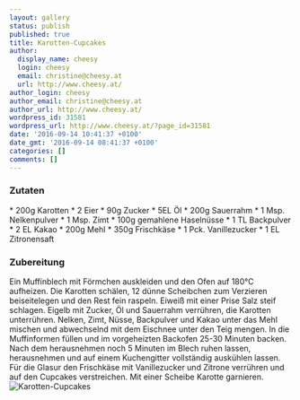 ```yaml
---
layout: gallery
status: publish
published: true
title: Karotten-Cupcakes
author:
  display_name: cheesy
  login: cheesy
  email: christine@cheesy.at
  url: http://www.cheesy.at/
author_login: cheesy
author_email: christine@cheesy.at
author_url: http://www.cheesy.at/
wordpress_id: 31581
wordpress_url: http://www.cheesy.at/?page_id=31581
date: '2016-09-14 10:41:37 +0100'
date_gmt: '2016-09-14 08:41:37 +0100'
categories: []
comments: []
---
```

### Zutaten
\* 200g Karotten
\* 2 Eier
\* 90g Zucker
\* 5EL Öl
\* 200g Sauerrahm
\* 1 Msp. Nelkenpulver
\* 1 Msp. Zimt
\* 100g gemahlene Haselnüsse
\* 1 TL Backpulver
\* 2 EL Kakao
\* 200g Mehl
\* 350g Frischkäse
\* 1 Pck. Vanillezucker
\* 1 EL Zitronensaft
### Zubereitung
Ein Muffinblech mit Förmchen auskleiden und den Ofen auf 180°C aufheizen. Die Karotten schälen, 12 dünne Scheibchen zum Verzieren beiseitelegen und den Rest fein raspeln. Eiweiß mit einer Prise Salz steif schlagen. Eigelb mit Zucker, Öl und Sauerrahm verrühren, die Karotten unterrühren. Nelken, Zimt, Nüsse, Backpulver und Kakao unter das Mehl mischen und abwechselnd mit dem Eischnee unter den Teig mengen. In die Muffinformen füllen und im vorgeheizten Backofen 25-30 Minuten backen. Nach dem herausnehmen noch 5 Minuten im Blech ruhen lassen, herausnehmen und auf einem Kuchengitter vollständig auskühlen lassen. Für die Glasur den Frischkäse mit Vanillezucker und Zitrone verrühren und auf den Cupcakes verstreichen. Mit einer Scheibe Karotte garnieren.
![Karotten-Cupcakes](http://www.cheesy.at/wp-content/uploads/Karotten-Cupcakes.jpg)
